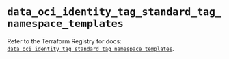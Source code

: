 # `data_oci_identity_tag_standard_tag_namespace_templates`

Refer to the Terraform Registry for docs: [`data_oci_identity_tag_standard_tag_namespace_templates`](https://registry.terraform.io/providers/oracle/oci/6.18.0/docs/data-sources/identity_tag_standard_tag_namespace_templates).

